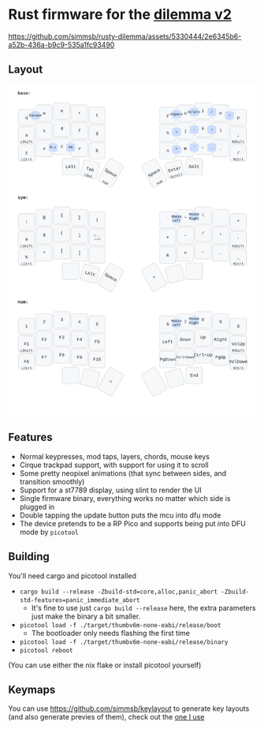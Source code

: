 # Rust firmware for the [dilemma v2](https://github.com/Bastardkb/Dilemma)

https://github.com/simmsb/rusty-dilemma/assets/5330444/2e6345b6-a52b-436a-b9c9-535a1fc93490

## Layout

![Default Layout](layouts/rusty-dilemma.svg)

## Features

- Normal keypresses, mod taps, layers, chords, mouse keys
- Cirque trackpad support, with support for using it to scroll
- Some pretty neopixel animations (that sync between sides, and transition smoothly)
- Support for a st7789 display, using slint to render the UI
- Single firmware binary, everything works no matter which side is plugged in
- Double tapping the update button puts the mcu into dfu mode
- The device pretends to be a RP Pico and supports being put into DFU mode by
  `picotool`

## Building

You'll need cargo and picotool installed

- `cargo build --release -Zbuild-std=core,alloc,panic_abort -Zbuild-std-features=panic_immediate_abort`
  + It's fine to use just `cargo build --release` here, the extra parameters just make the binary a bit smaller.
- `picotool load -f ./target/thumbv6m-none-eabi/release/boot`
  + The bootloader only needs flashing the first time
- `picotool load -f ./target/thumbv6m-none-eabi/release/binary`
- `picotool reboot`

(You can use either the nix flake or install picotool yourself)

## Keymaps

You can use https://github.com/simmsb/keylayout to generate key layouts (and
also generate previes of them), check out the [one I use](layouts/rusty-dilemma.kl)
